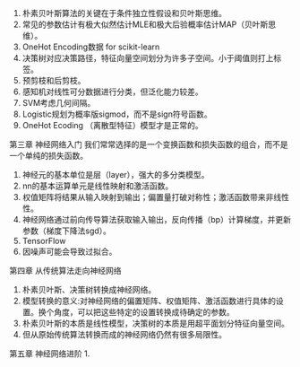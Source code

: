 1. 朴素贝叶斯算法的关键在于条件独立性假设和贝叶斯思维。
2. 常见的参数估计有极大似然估计MLE和极大后验概率估计MAP（贝叶斯思维）。
3. OneHot Encoding数据 for scikit-learn
4. 决策树对应决策路径，特征向量空间划分为许多子空间。小于阈值则打上标签。
5. 预剪枝和后剪枝。
6. 感知机对线性可分数据进行分类，但泛化能力较差。
7. SVM考虑几何间隔。
8. Logistic规划为概率版sigmod，而不是sign符号函数。
9. OneHot Ecoding （离散型特征）模型才是正常的。

第三章 神经网络入门
  我们常常选择的是一个变换函数和损失函数的组合，而不是一个单纯的损失函数。
1. 神经元的基本单位是层（layer），强大的多分类模型。
2. nn的基本运算单元是线性映射和激活函数。
3. 权值矩阵将结果从输入映射到输出；偏置量打破对称性；激活函数带来非线性性。
4. 神经网络通过前向传导算法获取输入输出，反向传播（bp）计算梯度，并更新参数（梯度下降法sgd）。
5. TensorFlow
6. 因噪声可能会导致过拟合。

第四章 从传统算法走向神经网络
1. 朴素贝叶斯、决策树转换成神经网络。
2. 模型转换的意义:对神经网络的偏置矩阵、权值矩阵、激活函数进行具体的设置。换个角度，可以把这些特定的设置转换成待确定的参数。
3. 朴素贝叶斯的本质是线性模型，决策树的本质是用超平面划分特征向量空间。
4. 但从原始传统算法转换而成的神经网络仍然有很多局限性。

第五章 神经网络进阶
1. 
